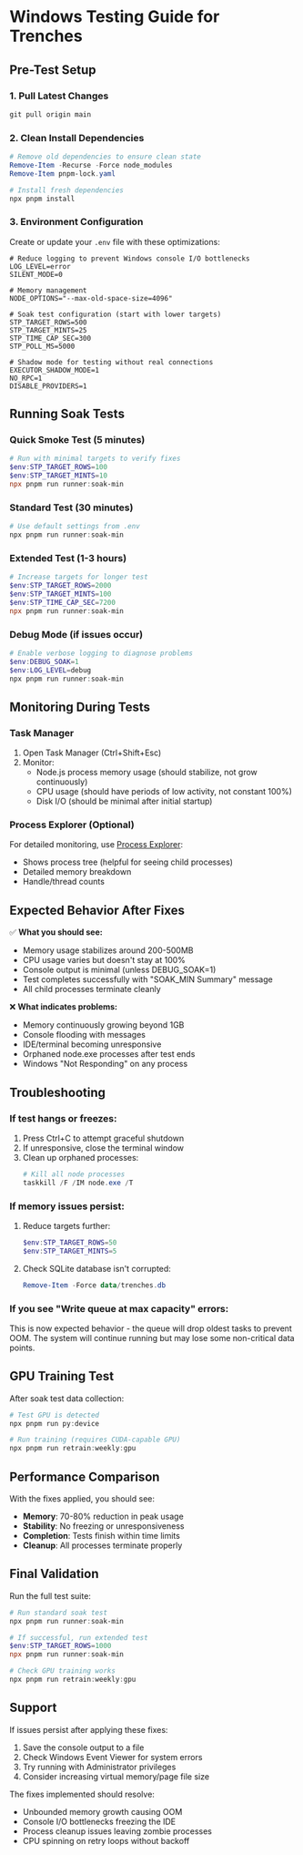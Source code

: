 # Windows Testing Guide for Trenches

## Pre-Test Setup

### 1. Pull Latest Changes
```powershell
git pull origin main
```

### 2. Clean Install Dependencies
```powershell
# Remove old dependencies to ensure clean state
Remove-Item -Recurse -Force node_modules
Remove-Item pnpm-lock.yaml

# Install fresh dependencies
npx pnpm install
```

### 3. Environment Configuration

Create or update your `.env` file with these optimizations:

```env
# Reduce logging to prevent Windows console I/O bottlenecks
LOG_LEVEL=error
SILENT_MODE=0

# Memory management
NODE_OPTIONS="--max-old-space-size=4096"

# Soak test configuration (start with lower targets)
STP_TARGET_ROWS=500
STP_TARGET_MINTS=25
STP_TIME_CAP_SEC=300
STP_POLL_MS=5000

# Shadow mode for testing without real connections
EXECUTOR_SHADOW_MODE=1
NO_RPC=1
DISABLE_PROVIDERS=1
```

## Running Soak Tests

### Quick Smoke Test (5 minutes)
```powershell
# Run with minimal targets to verify fixes
$env:STP_TARGET_ROWS=100
$env:STP_TARGET_MINTS=10
npx pnpm run runner:soak-min
```

### Standard Test (30 minutes)
```powershell
# Use default settings from .env
npx pnpm run runner:soak-min
```

### Extended Test (1-3 hours)
```powershell
# Increase targets for longer test
$env:STP_TARGET_ROWS=2000
$env:STP_TARGET_MINTS=100
$env:STP_TIME_CAP_SEC=7200
npx pnpm run runner:soak-min
```

### Debug Mode (if issues occur)
```powershell
# Enable verbose logging to diagnose problems
$env:DEBUG_SOAK=1
$env:LOG_LEVEL=debug
npx pnpm run runner:soak-min
```

## Monitoring During Tests

### Task Manager
1. Open Task Manager (Ctrl+Shift+Esc)
2. Monitor:
   - Node.js process memory usage (should stabilize, not grow continuously)
   - CPU usage (should have periods of low activity, not constant 100%)
   - Disk I/O (should be minimal after initial startup)

### Process Explorer (Optional)
For detailed monitoring, use [Process Explorer](https://docs.microsoft.com/en-us/sysinternals/downloads/process-explorer):
- Shows process tree (helpful for seeing child processes)
- Detailed memory breakdown
- Handle/thread counts

## Expected Behavior After Fixes

✅ **What you should see:**
- Memory usage stabilizes around 200-500MB
- CPU usage varies but doesn't stay at 100%
- Console output is minimal (unless DEBUG_SOAK=1)
- Test completes successfully with "SOAK_MIN Summary" message
- All child processes terminate cleanly

❌ **What indicates problems:**
- Memory continuously growing beyond 1GB
- Console flooding with messages
- IDE/terminal becoming unresponsive
- Orphaned node.exe processes after test ends
- Windows "Not Responding" on any process

## Troubleshooting

### If test hangs or freezes:
1. Press Ctrl+C to attempt graceful shutdown
2. If unresponsive, close the terminal window
3. Clean up orphaned processes:
   ```powershell
   # Kill all node processes
   taskkill /F /IM node.exe /T
   ```

### If memory issues persist:
1. Reduce targets further:
   ```powershell
   $env:STP_TARGET_ROWS=50
   $env:STP_TARGET_MINTS=5
   ```
2. Check SQLite database isn't corrupted:
   ```powershell
   Remove-Item -Force data/trenches.db
   ```

### If you see "Write queue at max capacity" errors:
This is now expected behavior - the queue will drop oldest tasks to prevent OOM.
The system will continue running but may lose some non-critical data points.

## GPU Training Test

After soak test data collection:
```powershell
# Test GPU is detected
npx pnpm run py:device

# Run training (requires CUDA-capable GPU)
npx pnpm run retrain:weekly:gpu
```

## Performance Comparison

With the fixes applied, you should see:
- **Memory**: 70-80% reduction in peak usage
- **Stability**: No freezing or unresponsiveness
- **Completion**: Tests finish within time limits
- **Cleanup**: All processes terminate properly

## Final Validation

Run the full test suite:
```powershell
# Run standard soak test
npx pnpm run runner:soak-min

# If successful, run extended test
$env:STP_TARGET_ROWS=1000
npx pnpm run runner:soak-min

# Check GPU training works
npx pnpm run retrain:weekly:gpu
```

## Support

If issues persist after applying these fixes:
1. Save the console output to a file
2. Check Windows Event Viewer for system errors
3. Try running with Administrator privileges
4. Consider increasing virtual memory/page file size

The fixes implemented should resolve:
- Unbounded memory growth causing OOM
- Console I/O bottlenecks freezing the IDE
- Process cleanup issues leaving zombie processes
- CPU spinning on retry loops without backoff
